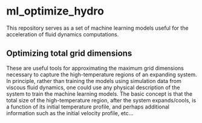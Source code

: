 # ml_optimize_hydro

This repository serves as a set of machine learning models useful for the acceleration of fluid dynamics computations.

## Optimizing total grid dimensions
These are useful tools for approximating the maximum grid dimensions necessary to capture the high-temperature regions of an expanding system. In principle, rather than training the models using simulation data from viscous fluid dynamics, one could use any physical description of the system to train the machine learning models. 
The basic concept is that the total size of the high-temperature region, after the system expands/cools, is a function of its initial temperature profile, and perhaps additional information such as the initial velocity profile, etc...

